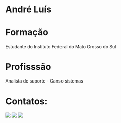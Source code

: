 # André Luís 


# Formação
Estudante do Instituto Federal do Mato Grosso do Sul

# Profisssão
Analista de suporte - Ganso sistemas

# Contatos:
<div>
<a href="https://github.com/andredochute" target="_blank"><img src="https://github.githubassets.com/images/modules/logos_page/GitHub-Mark.png" target="_blank"></a>
<a href = "andredochute@gmail.com"><img src="https://img.shields.io/badge/Gmail-D14836?style=for-the-badge&logo=gmail&logoColor=white" target="_blank"></a>
<a href="https://www.linkedin.com/in/andr%C3%A9-lu%C3%ADs-7a6354247" target="_blank"><img src="https://img.shields.io/badge/-LinkedIn-%230077B5?style=for-the-badge&logo=linkedin&logoColor=white" target="_blank"></a>   
</div>